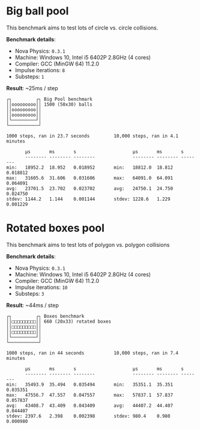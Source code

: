 # Big ball pool
This benchmark aims to test lots of circle vs. circle collisions.

**Benchmark details**:
- Nova Physics: `0.3.1`
- Machine: Windows 10, Intel i5 6402P 2.8GHz (4 cores)
- Compiler: GCC (MinGW 64) 11.2.0
- Impulse iterations: `8`
- Substeps: `1`

**Result**: ~25ms / step

```
┌┐         ┌┐ Big Pool benchmark
││ooooooooo││ 1500 (50x30) balls
││ooooooooo││
││ooooooooo││
│└─────────┘│
└───────────┘

1000 steps, ran in 23.7 seconds         10,000 steps, ran in 4.1 minutes
 
       μs       ms       s                     μs       ms       s
       -------- -------- --------              -------- -------- --------
min:   18952.2  18.952   0.018952       min:   18812.0  18.812   0.018812
max:   31605.6  31.606   0.031606       max:   64091.0  64.091   0.064091
avg:   23701.5  23.702   0.023702       avg:   24750.1  24.750   0.024750
stdev: 1144.2   1.144    0.001144       stdev: 1228.6   1.229    0.001229
```


# Rotated boxes pool
This benchmark aims to test lots of polygon vs. polygon collisions

**Benchmark details**:
- Nova Physics: `0.3.1`
- Machine: Windows 10, Intel i5 6402P 2.8GHz (4 cores)
- Compiler: GCC (MinGW 64) 11.2.0
- Impulse iterations: `10`
- Substeps: `3`

**Result**: ~44ms / step

```
┌┐         ┌┐ Boxes benchmark
││□□□□□□□□□││ 660 (20x33) rotated boxes
││□□□□□□□□□││
││□□□□□□□□□││
│└─────────┘│
└───────────┘

1000 steps, ran in 44 seconds           10,000 steps, ran in 7.4 minutes

       μs       ms       s                     μs       ms       s
       -------- -------- --------              -------- -------- --------
min:   35493.9  35.494   0.035494       min:   35351.1  35.351   0.035351
max:   47556.7  47.557   0.047557       max:   57837.1  57.837   0.057837
avg:   43408.7  43.409   0.043409       avg:   44407.2  44.407   0.044407
stdev: 2397.6   2.398    0.002398       stdev: 980.4    0.980    0.000980
```